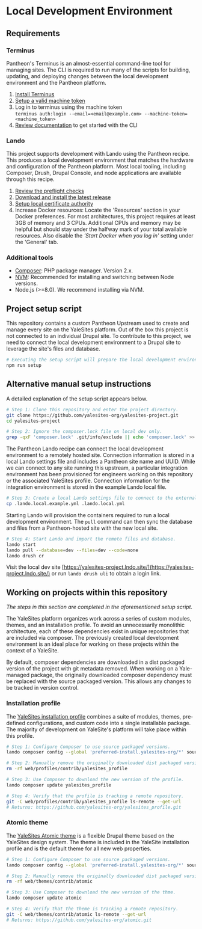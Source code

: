 # Local Development Environment

## Requirements

### Terminus

Pantheon's Terminus is an almost-essential command-line tool for managing sites. The CLI is required to run many of the scripts for building, updating, and deploying changes between the local development environment and the Pantheon platform.

1. [Install Terminus](https://pantheon.io/docs/terminus/install/)
2. [Setup a valid machine token](https://pantheon.io/docs/machine-tokens)
3. Log in to terminus using the machine token\
   `terminus auth:login --email=<email@example.com> --machine-token=<machine_token>`
4. [Review documentation](https://pantheon.io/docs/terminus/) to get started with the CLI

### Lando

This project supports development with Lando using the Pantheon recipe. This produces a local development environment that matches the hardware and configuration of the Pantheon platform. Most local tooling, including Composer, Drush, Drupal Console, and node applications are available through this recipe.

1. [Review the preflight checks](https://docs.devwithlando.io/installation/preflight.html)
2. [Download and install the latest release](https://github.com/lando/lando/releases)
3. [Setup local certificate authority](https://docs.devwithlando.io/config/security.html)
4. Increase Docker resources: Locate the 'Resources' section in your Docker preferences. For most architectures, this project requires at least 3GB of memory and 3 CPUs. Additional CPUs and memory may be helpful but should stay under the halfway mark of your total available resources. Also disable the _'Start Docker when you log in'_ setting under the 'General' tab.

### Additional tools

- [Composer](https://getcomposer.org/download/): PHP package manager. Version 2.x.
- [NVM](https://github.com/nvm-sh/nvm#install--update-script): Recommended for installing and switching between Node versions.
- Node.js (>=8.0). We recommend installing via NVM.

## Project setup script

This repository contains a custom Pantheon Upstream used to create and manage every site on the YaleSites platform. Out of the box this project is not connected to an individual Drupal site. To contribute to this project, we need to connect the local development environment to a Drupal site to leverage the site's files and database.

```bash
# Executing the setup script will prepare the local development environment.
npm run setup
```

## Alternative manual setup instructions

A detailed explanation of the setup script appears below.

```bash
# Step 1: Clone this repository and enter the project directory.
git clone https://github.com/yalesites-org/yalesites-project.git
cd yalesites-project

# Step 2: Ignore the composer.lock file on local dev only.
grep -qxF 'composer.lock' .git/info/exclude || echo 'composer.lock' >> .git/info/exclude
```

The Pantheon Lando recipe can connect the local development environment to a remotely hosted site. Connection information is stored in a local Lando settings file and includes a Pantheon site name and UUID. While we can connect to any site running this upstream, a particular integration environment has been provisioned for engineers working on this repository or the associated YaleSites profile. Connection information for the integration environment is stored in the example Lando local file.

```bash
# Step 3: Create a local Lando settings file to connect to the external environment.
cp .lando.local.example.yml .lando.local.yml
```

Starting Lando will provision the containers required to run a local development environment. The `pull` command can then sync the database and files from a Pantheon-hosted site with the new local site.

```bash
# Step 4: Start Lando and import the remote files and database.
lando start
lando pull --database=dev --files=dev --code=none
lando drush cr
```

Visit the local dev site [https://yalesites-project.lndo.site/](https://yalesites-project.lndo.site/) or run `lando drush uli` to obtain a login link.

## Working on projects within this repository

_The steps in this section are completed in the aforementioned setup script._

The YaleSites platform organizes work across a series of custom modules, themes, and an installation profile. To avoid an unnecessarily monolithic architecture, each of these dependencies exist in unique repositories that are included via composer. The previously created local development environment is an ideal place for working on these projects within the context of a YaleSite.

By default, composer dependencies are downloaded in a dist packaged version of the project with git metadata removed. When working on a Yale-managed package, the originally downloaded composer dependency must be replaced with the source packaged version. This allows any changes to be tracked in version control.

### Installation profile

The [YaleSites installation profile](https://github.com/yalesites-org/yalesites_profile) combines a suite of modules, themes, pre-defined configurations, and custom code into a single installable package. The majority of development on YaleSite's platform will take place within this profile.

```bash
# Step 1: Configure Composer to use source packaged versions.
lando composer config --global 'preferred-install.yalesites-org/*' source

# Step 2: Manually remove the originally downloaded dist packaged version.
rm -rf web/profiles/contrib/yalesites_profile

# Step 3: Use Composer to download the new version of the profile.
lando composer update yalesites_profile

# Step 4: Verify that the profile is tracking a remote repository.
git -C web/profiles/contrib/yalesites_profile ls-remote --get-url
# Returns: https://github.com/yalesites-org/yalesites_profile.git
```

### Atomic theme

The [YaleSites Atomic theme](https://github.com/yalesites-org/atomic) is a flexible Drupal theme based on the YaleSites design system. The theme is included in the YaleSite installation profile and is the default theme for all new web properties.

```bash
# Step 1: Configure Composer to use source packaged versions.
lando composer config --global 'preferred-install.yalesites-org/*' source

# Step 2: Manually remove the originally downloaded dist packaged version.
rm -rf web/themes/contrib/atomic

# Step 3: Use Composer to download the new version of the thme.
lando composer update atomic

# Step 4: Verify that the theme is tracking a remote repository.
git -C web/themes/contrib/atomic ls-remote --get-url
# Returns: https://github.com/yalesites-org/atomic.git
```
